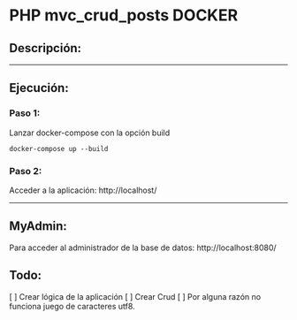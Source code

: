 # PHP mvc_crud_posts DOCKER

## Descripción:

---

## Ejecución:

### Paso 1:

Lanzar docker-compose con la opción build

``` bahs
docker-compose up --build
```

### Paso 2:

Acceder a la aplicación: http://localhost/

---

## MyAdmin:

Para acceder al administrador de la base de datos: http://localhost:8080/

## Todo:

[ ] Crear lógica de la aplicación
[ ] Crear Crud
[ ] Por alguna razón no funciona juego de caracteres utf8.

